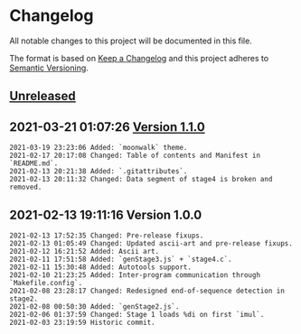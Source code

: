 # Changelog

All notable changes to this project will be documented in this file.

The format is based on [Keep a Changelog](http://keepachangelog.com/en/1.0.0/)
and this project adheres to [Semantic Versioning](http://semver.org/spec/v2.0.0.html).

## [Unreleased]

## 2021-03-21 01:07:26 [Version 1.1.0]

```
2021-03-19 23:23:06 Added: `moonwalk` theme.
2021-02-17 20:17:08 Changed: Table of contents and Manifest in `README.md`.
2021-02-13 20:21:38 Added: `.gitattributes`. 
2021-02-13 20:11:32 Changed: Data segment of stage4 is broken and removed.
```

## 2021-02-13 19:11:16 Version 1.0.0

```
2021-02-13 17:52:35 Changed: Pre-release fixups.
2021-02-13 01:05:49 Changed: Updated ascii-art and pre-release fixups.
2021-02-12 16:21:52 Added: Ascii art.
2021-02-11 17:51:58 Added: `genStage3.js` + `stage4.c`.
2021-02-11 15:30:48 Added: Autotools support.
2021-02-10 21:23:25 Added: Inter-program communication through `Makefile.config`. 
2021-02-08 23:28:17 Changed: Redesigned end-of-sequence detection in stage2.
2021-02-08 00:50:30 Added: `genStage2.js`.
2021-02-06 01:37:59 Changed: Stage 1 loads %di on first `imul`.
2021-02-03 23:19:59 Historic commit.
```

[Unreleased]: https://github.com/xyzzy/smile/compare/v1.1.0...HEAD
[Version 1.1.0]: https://github.com/xyzzy/smile/compare/v1.0.0...v1.1.0
